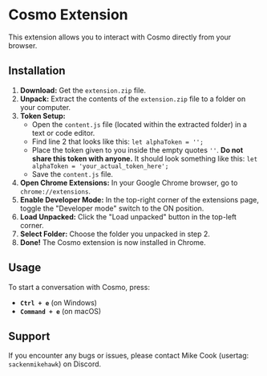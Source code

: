 # Cosmo Extension

This extension allows you to interact with Cosmo directly from your browser.

## Installation

1. **Download:** Get the `extension.zip` file.
2. **Unpack:** Extract the contents of the `extension.zip` file to a folder on your computer.
3. **Token Setup:**
    - Open the `content.js` file (located within the extracted folder) in a text or code editor.
    - Find line 2 that looks like this: `let alphaToken = '';`
    - Place the token given to you inside the empty quotes `''`. **Do not share this token with anyone.**  It should look something like this: `let alphaToken = 'your_actual_token_here';`
    - Save the `content.js` file.
4. **Open Chrome Extensions:** In your Google Chrome browser, go to `chrome://extensions`.
5. **Enable Developer Mode:** In the top-right corner of the extensions page, toggle the "Developer mode" switch to the ON position.
6. **Load Unpacked:** Click the "Load unpacked" button in the top-left corner.
7. **Select Folder:** Choose the folder you unpacked in step 2.
8. **Done!** The Cosmo extension is now installed in Chrome.

## Usage

To start a conversation with Cosmo, press:

*   **`Ctrl + e`** (on Windows)
*   **`Command + e`** (on macOS)

## Support

If you encounter any bugs or issues, please contact Mike Cook (usertag: `sackenmikehawk`) on Discord.
